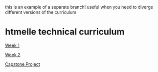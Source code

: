 this is an example of a separate branch! useful when you need to diverge different versions of the curriculum

# htmelle technical curriculum

[Week 1](./week_1)

[Week 2](./week_2)

[Capstone Project](./week_3)

